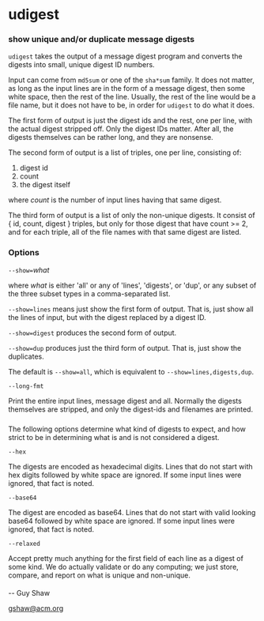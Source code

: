 # udigest

### show unique and/or duplicate message digests

`udigest` takes the output of a message digest program
and converts the digests into small, unique digest ID numbers.

Input can come from `md5sum` or one of the `sha*sum` family.
It does not matter, as long as the input lines are in the form
of a message digest, then some white space, then the rest of the line.
Usually, the rest of the line would be a file name,
but it does not have to be, in order for `udigest` to do what it does.

The first form of output is just the digest ids and the rest,
one per line, with the actual digest stripped off.
Only the digest IDs matter.  After all, the digests themselves
can be rather long, and they are nonsense.

The second form of output is a list of triples, one per line,
consisting of:

  1. digest id
  2. count
  3. the digest itself

where _count_ is the number of input lines having that same
digest.

The third form of output is a list of only the non-unique
digests.  It consist of { id, count, digest } triples,
but only for those digest that have count >= 2,
and for each triple, all of the file names with that same
digest are listed.

### Options

`--show=`_what_

where _what_ is either 'all' or any of 'lines', 'digests', or 'dup',
or any subset of the three subset types in a comma-separated list.

`--show=lines` means just show the first form of output.
That is, just show all the lines of input, but with the digest
replaced by a digest ID.

`--show=digest` produces the second form of output.

`--show=dup` produces just the third form of output.
That is, just show the duplicates.

The default is `--show=all`,
which is equivalent to `--show=lines,digests,dup`.

`--long-fmt`

Print the entire input lines, message digest and all.
Normally the digests themselves are stripped,
and only the digest-ids and filenames are printed.

###

The following options determine what kind of digests to expect,
and how strict to be in determining what is and is not considered
a digest.

`--hex`

The digests are encoded as hexadecimal digits.
Lines that do not start with hex digits followed by white space
are ignored.  If some input lines were ignored, that fact is noted.

`--base64`

The digest are encoded as base64.
Lines that do not start with valid looking base64 followed by white space
are ignored.  If some input lines were ignored, that fact is noted.

`--relaxed`

Accept pretty much anything for the first field of each line
as a digest of some kind.  We do actually validate or do any
computing; we just store, compare, and report on what is unique
and non-unique.


####

-- Guy Shaw

   gshaw@acm.org

